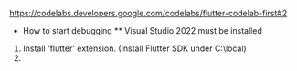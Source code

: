 https://codelabs.developers.google.com/codelabs/flutter-codelab-first#2

* How to start debugging
** Visual Studio 2022 must be installed

1. Install 'flutter' extension. (Install Flutter SDK under C:\local\)
1. 